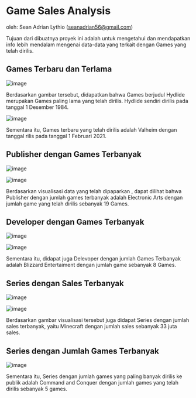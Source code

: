 # Game Sales Analysis

oleh:
Sean Adrian Lythio
(seanadrian56@gmail.com)

Tujuan dari dibuatnya proyek ini adalah untuk mengetahui dan mendapatkan info lebih mendalam mengenai data-data yang terkait dengan Games yang telah dirilis.

## Games Terbaru dan Terlama
![image](https://user-images.githubusercontent.com/118429391/202393398-09cab5eb-8b82-4ae8-bdbf-63b5e58571d5.png)

Berdasarkan gambar tersebut, didapatkan bahwa Games berjudul Hydlide merupakan Games paling lama yang telah dirilis. Hydlide sendiri dirilis pada tanggal 1 Desember 1984.

![image](https://user-images.githubusercontent.com/118429391/202396081-0376acba-5061-482a-9d0f-12ee219fee5c.png)

Sementara itu, Games terbaru yang telah dirilis adalah Valheim dengan tanggal rilis pada tanggal 1 Februari 2021.

## Publisher dengan Games Terbanyak
![image](https://user-images.githubusercontent.com/118429391/202397500-ddd1aa15-1cf0-4e6e-8ab0-3d6acf248061.png)

![image](https://user-images.githubusercontent.com/118429391/202396883-4100311a-cddb-40ac-a76c-d4cb22fd4cc8.png)

Berdasarkan visualisasi data yang telah dipaparkan , dapat dilihat bahwa Publisher dengan jumlah games terbanyak adalah Electronic Arts dengan jumlah game yang telah dirilis sebanyak 19 Games.

## Developer dengan Games Terbanyak

![image](https://user-images.githubusercontent.com/118429391/202397732-2a31f3d2-0be6-4e48-8173-d2decf4cd2cf.png)

![image](https://user-images.githubusercontent.com/118429391/202397863-2081b342-9cd2-4832-873b-f9b1e3bbdc6e.png)

Sementara itu, didapat juga Delevoper dengan jumlah Games Terbanyak adalah Blizzard Entertaiment dengan jumlah game sebanyak 8 Games.

## Series dengan Sales Terbanyak

![image](https://user-images.githubusercontent.com/118429391/202398612-64115cc8-6906-4187-9858-ca0f4067ea62.png)

![image](https://user-images.githubusercontent.com/118429391/202398769-6237d61e-8046-4117-b7c2-e72810752369.png)

Berdasarkan gambar visualisasi tersebut juga didapat Series dengan jumlah sales terbanyak, yaitu Minecraft dengan jumlah sales sebanyak 33 juta sales.

## Series dengan Jumlah Games Terbanyak

![image](https://user-images.githubusercontent.com/118429391/202399453-ba7a2c59-50fb-4387-b603-f0f1b16807a1.png)

Sementara itu, Series dengan jumlah games yang paling banyak dirilis ke publik adalah Command and Conquer dengan jumlah games yang telah dirilis sebanyak 5 games.
